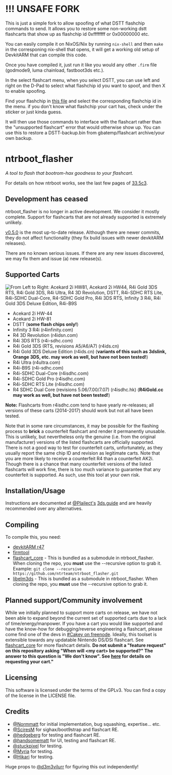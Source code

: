 # !!! UNSAFE FORK

This is just a simple fork to allow spoofing of what DSTT flashchip commands to send.
It allows you to restore some non-working dstt flashcarts that show up as flashchip id 0xffffffff or 0x00000000 etc.

You can easily compile it on NixOS/Nix by running `nix-shell` and then `make` in the corresponing nix-shell that opens, it will get a working old setup of DevkitARM that can compile this code.

Once you have compiled it, just run it like you would any other `.firm` file (godmode9, luma chainload, fastboot3ds etc.).

In the select flashcart menu, when you select DSTT, you can use left and right on the D-Pad to select what flashchip id you want to spoof, and then X to enable spoofing.

Find your flashchip in [this file](https://github.com/ntrteam/flashcart_core/blob/03d464c8405cabe2f08395645b4b7c98dadc045d/devices/dstt.cpp#L13) and select the corresponding flashchip id in the menu. if you don't know what flashchip your cart has, check under the sticker or just kinda guess.

It will then use those commands to interface with the flashcart rather than the "unsupported flashcart" error that would otherwise show up. You can use this to restore a DSTT-backup.bin from gbatemp/flashcart archive/your own backup.

# ntrboot_flasher
_A tool to flash that bootrom-hax goodness to your flashcart._

For details on how ntrboot works, see the last few pages of [33.5c3](https://sciresm.github.io/33-and-a-half-c3/).

## Development has ceased

ntrboot_flasher is no longer in active development. We consider it mostly complete. Support for flashcarts that are not already supported is extremely unlikely.

[v0.5.0](https://github.com/ntrteam/ntrboot_flasher/releases/tag/v0.5.0) is the most up-to-date release. Although there are newer commits, they do not affect functionality (they fix build issues with newer devkitARM releases).

There are no known serious issues. If there are any new issues discovered, we may fix them and issue (a) new release(s).

## Supported Carts
![From Left to Right: Acekard 2i HW81, Acekard 2i HW44, R4i Gold 3DS RTS, R4i Gold 3DS, R4i Ultra, R4 3D Revolution, DSTT, R4i-SDHC RTS Lite, R4i-SDHC Dual-Core, R4-SDHC Gold Pro, R4i 3DS RTS, Infinity 3 R4i, R4i Gold 3DS Deluxe Edition, R4i-B9S](carts.png)

- Acekard 2i HW-44
- Acekard 2i HW-81
- DSTT (**some flash chips only!**)
- Infinity 3 R4i (r4infinity.com)
- R4 3D Revolution (r4idsn.com)
- R4i 3DS RTS (r4i-sdhc.com)
- R4i Gold 3DS (RTS, revisions A5/A6/A7) (r4ids.cn)
- R4i Gold 3DS Deluxe Edition (r4ids.cn) (**variants of this such as 3dslink, Orange 3DS, etc. may work as well, but have not been tested!**)
- R4i Ultra (r4ultra.com)
- R4i-B9S (r4i-sdhc.com)
- R4i-SDHC Dual-Core (r4isdhc.com)
- R4i-SDHC Gold Pro (r4isdhc.com)
- R4i-SDHC RTS Lite (r4isdhc.com)
- R4 SDHC Dual Core (revisions 5.06/7.00/7.07) (r4isdhc.hk) (**R4iGold.cc may work as well, but have not been tested!**)

**Note:** Flashcarts from r4isdhc.com tend to have yearly re-releases; all versions of these carts (2014-2017) should work but not all have been tested.

Note that in some rare circumstances, it may be possible for the flashing process to **brick** a counterfeit flashcart and render it permanently unusable. This is unlikely, but nevertheless only the genuine (i.e. from the original manufacturer) versions of the listed flashcarts are officially supported. There is not a good way to test for counterfeit carts, unfortunately, as they usually report the same chip ID and revision as legitimate carts. Note that you are more likely to receive a counterfeit R4 than a counterfeit AK2i. Though there is a chance that many counterfeit versions of the listed flashcarts will work fine, there is too much variance to guarantee that any counterfeit is supported. As such, use this tool at your own risk.

## Installation/Usage
Instructions are documented at [@Plailect's](https://twitter.com/plailect?lang=en) [3ds.guide](https://3ds.guide) and are heavily recommended over any alternatives.

## Compiling
To compile this, you need:
- [devkitARM r47](https://3dbrew.org/wiki/Setting_up_Development_Environment)
- [firmtool](https://github.com/TuxSH/firmtool)
- [flashcart_core](https://github.com/ntrteam/flashcart_core) - This is bundled as a submodule in ntrboot_flasher. When cloning the repo, you **must** use the --recursive option to grab it. Example: `git clone --recursive https://github.com/ntrteam/ntrboot_flasher.git`
- [libelm3ds](https://github.com/Normmatt/libelm3ds) - This is bundled as a submodule in ntrboot_flasher. When cloning the repo, you **must** use the --recursive option to grab it.

## Planned support/Community involvement
While we initially planned to support more carts on release, we have not been able to expand beyond the current set of supported carts due to a lack of time/energy/manpower. If you have a cart you would like supported and have the know-how for debugging/reverse engineering a flashcart, please come find one of the devs in [#Cakey on freenode](https://kiwiirc.com/client/irc.freenode.net/?nick=ntrbootuser_?#Cakey). Ideally, this toolset is extensible towards any updatable Nintendo DS/DSi flashcart. See [flashcart_core](https://github.com/kitling/flashcart_core) for more flashcart details. **Do not submit a "feature request" on this repository asking "When will <my cart\> be supported?" The answer to this question is "We don't know". See [here](https://github.com/kitling/flashcart_core#requesting-support-for-a-new-card) for details on requesting your cart."**

## Licensing
This software is licensed under the terms of the GPLv3.
You can find a copy of the license in the LICENSE file.

## Credits
- [@Normmatt](https://github.com/Normmatt) for initial implementation, bug squashing, expertise... etc.
- [@SciresM](https://twitter.com/SciresM) for sighax/boot9strap and flashcart RE.
- [@hedgeberg](https://twitter.com/hedgeberg) for testing and flashcart RE.
- [@handsomematt](https://github.com/handsomematt) for UI, testing and flashcart RE.
- [@stuckpixel](https://twitter.com/pixel_stuck) for testing.
- [@Myria](https://twitter.com/Myriachan) for testing.
- [@Hikari](https://twitter.com/yuukishiroko) for testing.

Huge props to [@d3m3vilurr](https://twitter.com/d3m3vilurr) for figuring this out independently!
